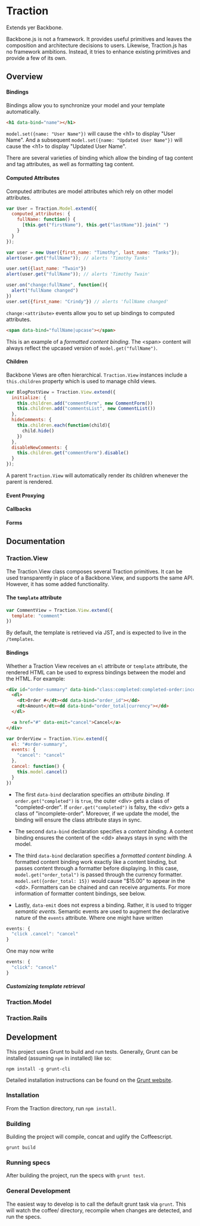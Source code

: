 # Traction
Extends yer Backbone.

Backbone.js is not a framework. It provides useful primitives and leaves the composition and architecture decisions to users.  Likewise, Traction.js has no framework ambitions.  Instead, it tries to enhance existing primitives and provide a few of its own.

## Overview

#### Bindings
Bindings allow you to synchronize your model and your template automatically.
```HTML
<h1 data-bind="name"></h1>
```
`model.set({name: "User Name"})` will cause the \<h1> to display "User Name".  And a subsequent `model.set({name: "Updated User Name"})` will cause the \<h1> to display "Updated User Name".

There are several varieties of binding which allow the binding of tag content and tag attributes, as well as formatting tag content.

#### Computed Attributes
Computed attributes are model attributes which rely on other model attributes.
```Javascript
var User = Traction.Model.extend({
  computed_attributes: {
    fullName: function() {
      [this.get("firstName"), this.get("lastName")].join(" ")
    }
  }
});

var user = new User({first_name: "Timothy", last_name: "Tanks"});
alert(user.get("fullName")); // alerts 'Timothy Tanks'

user.set({last_name: "Twain"})
alert(user.get("fullName")); // alerts 'Timothy Twain'

user.on("change:fullName", function(){
  alert("fullName changed")
})
user.set({first_name: "Crindy"}) // alerts 'fullName changed'
```

`change:<attribute>` events allow you to set up bindings to computed attributes.
```HTML
<span data-bind="fullName|upcase"></span>
```
This is an example of a *formatted content binding*. The \<span> content will always reflect the upcased version of `model.get("fullName")`.

#### Children

Backbone Views are often hierarchical. `Traction.View` instances include a `this.children` property which is used to manage child views.

```Javascript
var BlogPostView = Traction.View.extend({
  initialize: {
    this.children.add("commentForm", new CommentForm())
    this.children.add("commentsList", new CommentList())
  },
  hideComments: {
    this.children.each(function(child){
      child.hide()
    })
  },
  disableNewComments: {
    this.children.get("commentForm").disable()
  }
});
```

A parent `Traction.View` will automatically render its children whenever the parent is rendered.

#### Event Proxying

#### Callbacks

#### Forms



## Documentation

### Traction.View

The Traction.View class composes several Traction primitives. It can be used transparently in place of a Backbone.View, and supports the same API.  However, it has some added functionality.

#### The `template` attribute
```Javascript
var CommentView = Traction.View.extend({
  template: "comment"
})
```
By default, the template is retrieved via JST, and is expected to live in the `/templates`.

#### Bindings
Whether a Traction View receives an `el` attribute or `template` attribute, the rendered HTML can be used to express bindings between the model and the HTML.  For example:

```HTML
<div id="order-summary" data-bind="class:completed:completed-order:incomplete-order">
  <dl>
    <dt>Order #</dt><dd data-bind="order_id"></dd>
    <dt>Amount</dt><dd data-bind="order_total|currency"></dd>
  </dl>

  <a href="#" data-emit="cancel">Cancel</a>
</div>
```
```Javascript
var OrderView = Traction.View.extend({
  el: "#order-summary",
  events: {
    "cancel": "cancel"
  },
  cancel: function() {
    this.model.cancel()
  }
})
```
* The first `data-bind` declaration specifies an *attribute binding*.  If `order.get("completed")` is `true`, the outer \<div> gets a class of "completed-order".  If `order.get("completed")` is falsy, the \<div> gets a class of "incomplete-order".  Moreover, if we update the model, the binding will ensure the class attribute stays in sync.

* The second `data-bind` declaration specifies a *content binding*.  A content binding ensures the content of the \<dd> always stays in sync with the model.

* The third `data-bind` declaration specifies a *formatted content binding*.  A formatted content binding work exactly like a content binding, but passes content through a formatter before displaying.  In this case, `model.get("order_total")` is passed through the currency formatter.  `model.set({order_total: 15})` would cause "$15.00" to appear in the \<dd>.  Formatters can be chained and can receive arguments.  For more information of formatter content bindings, see below.

* Lastly, `data-emit` does not express a binding.  Rather, it is used to trigger *semantic events*.  Semantic events are used to augment the declarative nature of the `events` attribute.  Where one might have written
```Javascript
events: {
  "click .cancel": "cancel"
}
```
One may now write
```Javascript
events: {
  "click": "cancel"
}
```

##### Customizing template retrieval

### Traction.Model
### Traction.Rails

## Development

This project uses Grunt to build and run tests. Generally, Grunt can be installed (assuming `npm` in installed) like so:

`npm install -g grunt-cli`

Detailed installation instructions can be found on the [Grunt website](http://gruntjs.com/getting-started).

### Installation

From the Traction directory, run `npm install`.

### Building

Building the project will compile, concat and uglify the Coffeescript.

`grunt build`

### Running specs

After building the project, run the specs with `grunt test`.

### General Development

The easiest way to develop is to call the default grunt task via `grunt`.  This will watch the coffee/ directory, recompile when changes are detected, and run the specs.
